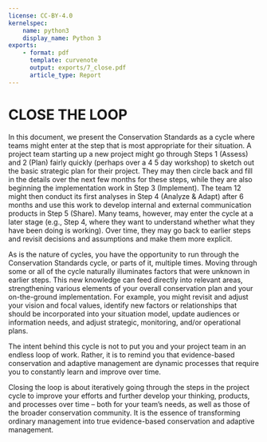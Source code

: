 ```yaml
---
license: CC-BY-4.0
kernelspec:
    name: python3
    display_name: Python 3
exports:
    - format: pdf
      template: curvenote
      output: exports/7_close.pdf
      article_type: Report
---
```


#    CLOSE THE LOOP
In this document, we present the Conservation Standards as a cycle where teams might enter at the step that is most appropriate for their situation. A project team starting up a new project might go through Steps 1 (Assess) and 2 (Plan) fairly quickly (perhaps over a 4 5 day workshop) to sketch out the basic strategic plan for their project. They may then circle back and fill in the details over the next few months for these steps, while they are also beginning the implementation work in Step 3 (Implement). The team 12 might then conduct its first analyses in Step 4 (Analyze & Adapt) after 6 months and use this work to develop internal and external communication products in Step 5 (Share). Many teams, however, may enter the cycle at a later stage (e.g., Step 4, where they want to understand whether what they have been doing is working). Over time, they may go back to earlier steps and revisit decisions and assumptions and make them more explicit.

As is the nature of cycles, you have the opportunity to run through the Conservation Standards cycle, or parts of it, multiple times. Moving through some or all of the cycle naturally illuminates factors that were unknown in earlier steps. This new knowledge can feed directly into relevant areas, strengthening various elements of your overall conservation plan and your on-the-ground implementation. For example, you might revisit and adjust your vision and focal values, identify new factors or relationships that should be incorporated into your situation model, update audiences or information needs, and adjust strategic, monitoring, and/or operational plans.

The intent behind this cycle is not to put you and your project team in an endless loop of work. Rather, it is to remind you that evidence-based conservation and adaptive management are dynamic processes that require you to constantly learn and improve over time.

Closing the loop is about iteratively going through the steps in the project cycle to improve your efforts and further develop your thinking, products, and processes over time – both for your team’s needs, as well as those of the broader conservation community. It is the essence of transforming ordinary management into true evidence-based conservation and adaptive management.
